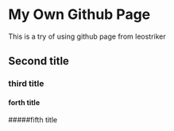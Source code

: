 # My Own Github Page

This is a try of using github page from leostriker

## Second title
### third title
#### forth title
#####fifth title

